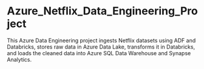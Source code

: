 # Azure_Netflix_Data_Engineering_Project
This Azure Data Engineering project ingests Netflix datasets using ADF and Databricks, stores raw data in Azure Data Lake, transforms it in Databricks, and loads the cleaned data into Azure SQL Data Warehouse and Synapse Analytics.
